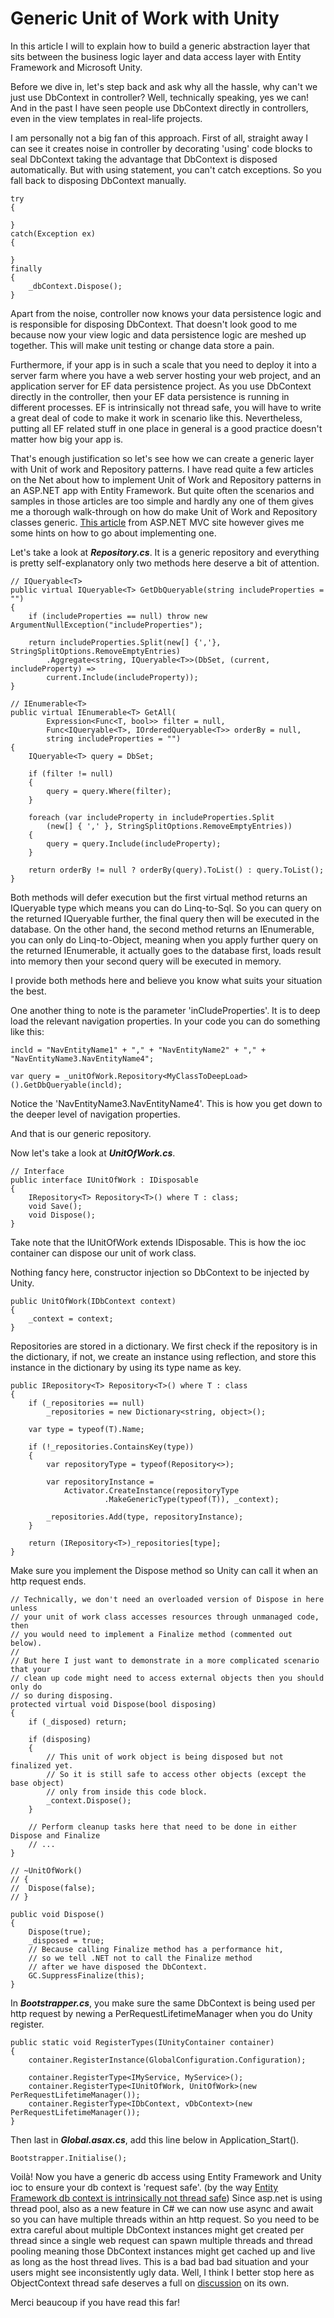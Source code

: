 Generic Unit of Work with Unity
===========

In this article I will to explain how to build a generic abstraction layer that sits between the business logic layer and data access layer with Entity Framework and Microsoft Unity.

Before we dive in, let's step back and ask why all the hassle, why can't we just use DbContext in controller? Well, technically speaking, yes we can! And in the past I have seen people use DbContext directly in controllers, even in the view templates in real-life projects.

I am personally not a big fan of this approach. First of all, straight away I can see it creates noise in controller by decorating 'using' code blocks to seal DbContext taking the advantage that DbContext is disposed automatically. But with using statement, you can't catch exceptions. So you fall back to disposing DbContext manually.

	try
	{

	}
	catch(Exception ex)
	{

	}
	finally
	{
		_dbContext.Dispose();
	}

Apart from the noise, controller now knows your data persistence logic and is responsible for disposing DbContext. That doesn't look good to me because now your view logic and data persistence logic are meshed up together. This will make unit testing or change data store a pain.
 
Furthermore, if your app is in such a scale that you need to deploy it into a server farm where you have a web server hosting your web project, and an application server for EF data persistence project. As you use DbContext directly in the controller, then your EF data persistence is running in different processes. EF is intrinsically not thread safe, you will have to write a great deal of code to make it work in scenario like this. Nevertheless, putting all EF related stuff in one place in general is a good practice doesn't matter how big your app is. 

That's enough justification so let's see how we can create a generic layer with Unit of work and Repository patterns. I have read quite a few articles on the Net about how to implement Unit of Work and Repository patterns in an ASP.NET app with Entity Framework. But quite often the scenarios and samples in those articles are too simple and hardly any one of them gives me a thorough walk-through on how do make Unit of Work and Repository classes generic. [This article](http://www.asp.net/mvc/tutorials/getting-started-with-ef-5-using-mvc-4/implementing-the-repository-and-unit-of-work-patterns-in-an-asp-net-mvc-application) from ASP.NET MVC site however gives me some hints on how to go about implementing one.

Let's take a look at **_Repository.cs_**. 
It is a generic repository and everything is pretty self-explanatory only two methods here deserve a bit of attention.
    
    // IQueryable<T>
    public virtual IQueryable<T> GetDbQueryable(string includeProperties = "")
    {
        if (includeProperties == null) throw new ArgumentNullException("includeProperties");

        return includeProperties.Split(new[] {','}, StringSplitOptions.RemoveEmptyEntries)
            .Aggregate<string, IQueryable<T>>(DbSet, (current, includeProperty) => 
            current.Include(includeProperty));
    }

    // IEnumerable<T>
    public virtual IEnumerable<T> GetAll(
            Expression<Func<T, bool>> filter = null,
            Func<IQueryable<T>, IOrderedQueryable<T>> orderBy = null,
            string includeProperties = "")
    {
        IQueryable<T> query = DbSet;

        if (filter != null)
        {
            query = query.Where(filter);
        }

        foreach (var includeProperty in includeProperties.Split
            (new[] { ',' }, StringSplitOptions.RemoveEmptyEntries))
        {
            query = query.Include(includeProperty);
        }

        return orderBy != null ? orderBy(query).ToList() : query.ToList();
    }

Both methods will defer execution but the first virtual method returns an IQueryable type which means you can do Linq-to-Sql. So you can query on the returned IQueryable further, the final query then will be executed in the database. 
On the other hand, the second method returns an IEnumerable, you can only do Linq-to-Object, meaning when you apply further query on the returned IEnumerable, it actually goes to the database first, loads result into memory then your second query will be executed in memory.

I provide both methods here and believe you know what suits your situation the best.

One another thing to note is the parameter 'inCludeProperties'. It is to deep load the relevant navigation properties. In your code you can do something like this:
    
    incld = "NavEntityName1" + "," + "NavEntityName2" + "," + "NavEntityName3.NavEntityName4";

    var query = _unitOfWork.Repository<MyClassToDeepLoad>().GetDbQueryable(incld); 

Notice the 'NavEntityName3.NavEntityName4'. This is how you get down to the deeper level of navigation properties. 

And that is our generic repository.

Now let's take a look at **_UnitOfWork.cs_**.

    // Interface
    public interface IUnitOfWork : IDisposable
    {
        IRepository<T> Repository<T>() where T : class;
        void Save();
        void Dispose();
    }
                
Take note that the IUnitOfWork extends IDisposable. This is how the ioc container can dispose our unit of work class.

Nothing fancy here, constructor injection so DbContext to be injected by Unity.

    public UnitOfWork(IDbContext context)
    {
        _context = context;
    }

Repositories are stored in a dictionary. We first check if the repository is in the dictionary, if not, we create an instance using reflection,
and store this instance in the dictionary by using its type name as key.   

    public IRepository<T> Repository<T>() where T : class
    {
        if (_repositories == null)
            _repositories = new Dictionary<string, object>();

        var type = typeof(T).Name;

        if (!_repositories.ContainsKey(type))
        {
            var repositoryType = typeof(Repository<>);

            var repositoryInstance =
                Activator.CreateInstance(repositoryType
                         .MakeGenericType(typeof(T)), _context);

            _repositories.Add(type, repositoryInstance);
        }

        return (IRepository<T>)_repositories[type];
    }

Make sure you implement the Dispose method so Unity can call it when an http request ends.
	
	// Technically, we don't need an overloaded version of Dispose in here unless
	// your unit of work class accesses resources through unmanaged code, then
	// you would need to implement a Finalize method (commented out below).
	//
	// But here I just want to demonstrate in a more complicated scenario that your 
	// clean up code might need to access external objects then you should only do 
	// so during disposing.
	protected virtual void Dispose(bool disposing)
	{
		if (_disposed) return;
		
		if (disposing)
		{	
			// This unit of work object is being disposed but not finalized yet.
			// So it is still safe to access other objects (except the base object)
			// only from inside this code block.
			_context.Dispose();
		}

		// Perform cleanup tasks here that need to be done in either Dispose and Finalize
		// ...	
	}

	// ~UnitOfWork()
	// {
	// 	Dispose(false);
	// }
	
	public void Dispose()
	{
		Dispose(true);
		_disposed = true;
		// Because calling Finalize method has a performance hit,
		// so we tell .NET not to call the Finalize method
		// after we have disposed the DbContext.
		GC.SuppressFinalize(this);
	}
	
In **_Bootstrapper.cs_**, you make sure the same DbContext is being used per http request by newing a PerRequestLifetimeManager when you do Unity register.

	public static void RegisterTypes(IUnityContainer container)
    {
        container.RegisterInstance(GlobalConfiguration.Configuration);

        container.RegisterType<IMyService, MyService>();   
        container.RegisterType<IUnitOfWork, UnitOfWork>(new PerRequestLifetimeManager());
        container.RegisterType<IDbContext, vDbContext>(new PerRequestLifetimeManager());
    }

Then last in **_Global.asax.cs_**, add this line below in Application_Start(). 

	Bootstrapper.Initialise();
	
Voilà! Now you have a generic db access using Entity Framework and Unity ioc to ensure your db context is 'request safe'. (by the way [Entity Framework db context is intrinsically not thread safe](http://stackoverflow.com/a/11034535/2391304)) Since asp.net is using thread pool, also as a new feature in C# we can now use async and await so you can have multiple threads within an http request. So you need to be extra careful about multiple DbContext instances might get created per thread since a single web request can spawn multiple threads and thread pooling meaning those DbContext instances might get cached up and live as long as the host thread lives. This is a bad bad bad situation and your users might see inconsistently ugly data. Well, I think I better stop here as ObjectContext thread safe deserves a full on [discussion](http://stackoverflow.com/a/3266481/2391304) on its own. 

Merci beaucoup if you have read this far!   










